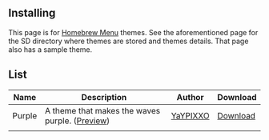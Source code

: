 ## Installing

This page is for [Homebrew Menu](Homebrew%20Menu.md "wikilink") themes.
See the aforementioned page for the SD directory where themes are stored
and themes details. That page also has a sample
theme.

## List

| Name   | Description                                                                           | Author                             | Download                                        |
| ------ | ------------------------------------------------------------------------------------- | ---------------------------------- | ----------------------------------------------- |
| Purple | A theme that makes the waves purple. ([Preview](https://puu.sh/Cj6wz/67f566b2f5.jpg)) | [YaYPIXXO](YaYPIXXO.md "wikilink") | [Download](https://puu.sh/Cj6GH/e5cee82049.zip) |
|        |                                                                                       |                                    |                                                 |
